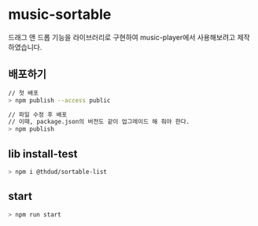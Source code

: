 # music-sortable

드래그 앤 드롭 기능을 라이브러리로 구현하여 music-player에서 사용해보려고 제작하였습니다.
<br>

## 배포하기

```bash
// 첫 배포
> npm publish --access public

// 파일 수정 후 배포
// 이때, package.json의 버전도 같이 업그레이드 해 줘야 한다.
> npm publish
```

## lib install-test

```bash
> npm i @thdud/sortable-list
```

## start

```bash
> npm run start
```
